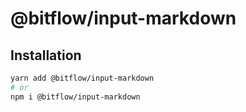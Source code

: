 # @bitflow/input-markdown

## Installation

```sh
yarn add @bitflow/input-markdown
# or
npm i @bitflow/input-markdown
```
